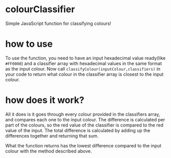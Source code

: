 # colourClassifier
Simple JavaScript function for classifying colours!

# how to use
To use the function, you need to have an input hexadecimal value ready(like `#FF0000`) and a classifier array with hexadecimal values in the same format as the input colour. Now call `classifyColour(inputColour,classifiers)` in your code to return what colour in the classifier array is closest to the input colour.

# how does it work?
All it does is it goes through every colour provided in the classifiers array, and compares each one to the input colour. The difference is calculated per part of the colours, so the red value of the classifier is compared to the red value of the input. The total difference is calculated by adding up the differences together and returning that sum.

What the function returns has the lowest difference compared to the input colour with the method described above.

